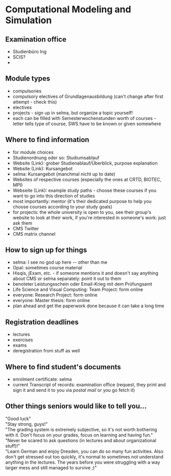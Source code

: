 # Computational Modeling and Simulation

## Examination office
- Studienbüro Ing
- SCIS?
- 

## Module types
- compulsories
- compulsory electives of Grundlagenausbildung (can't change after first attempt - check this)
- electives
- projects - sign up in selma, but organize a topic yourself!
- each can be filled with Semesterwochenstunden worth of courses - letter tells type of course, SWS have to be known or given somewhere

## Where to find information
- for module choices
- Studienordnung oder so: Studiumsablauf
- Website (Link): grober Studienablauf/Überblick, purpose explanation
- Website (Link): Kursangebot
- selma: Kursangebot (manchmal nicht up to date)
- Websites of respective courses (especially the ones at CRTD, BIOTEC, MPI)
- Webseite (Link): example study paths - choose these courses if you want to go into this direction of studies
- most importantly: mentor (it's their dedicated purpose to help you choose courses according to your study goals)
- for projects: the whole university is open to you, see their group's website to look at their work, if you're interested in someone's work: just ask them
- CMS Twitter
- CMS matrix channel

## How to sign up for things
- selma: I see no god up here -- other than me
- Opal: sometimes course material
- Hisqis, jExam, etc. - if someone mentions it and doesn't say anything about CMS or selma separately: point it out to them
- benoteter Leistungsschein oder Email-Krieg mit dem Prüfungsamt
- Life Science and Visual Computing: Team Project: form online
- everyone: Research Project: form online
- everyone: Master thesis: form online
- plan ahead and get the paperwork done because it can take a long time

## Registration deadlines
- lectures
- exercises
- exams
- deregistration from stuff as well

## Where to find student's documents
- enrolment certificate: selma
- current Transcript of records: examination office (request, they print and sign it and send it to you via *postal mail* or you go fetch it)


## Other things seniors would like to tell you...
"Good luck"<br>
"Stay strong, guys!"<br>
"The grading system is extremely subjective, so it's not worth bothering with it. Don't focus on your grades, focus on learning and having fun."<br>
"Never be scared to ask questions (in lectures and about organizational stuff)!"<br>
"Learn German and enjoy Dresden, you can do so many fun activities. Also don't get stressed out too quickly, it's normal to sometimes not understand anything in the lectures. The years before you were struggling with a way larger mess and still managed to survive ;)"<br>
